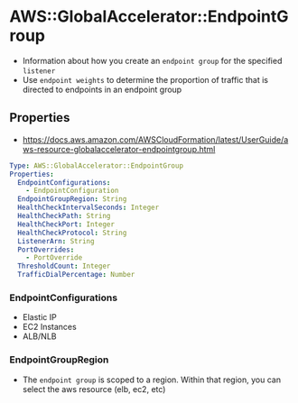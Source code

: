 # AWS::GlobalAccelerator::EndpointGroup

- Information about how you create an `endpoint group` for the specified `listener`
- Use `endpoint weights` to determine the proportion of traffic that is directed to endpoints in an endpoint group

## Properties

- <https://docs.aws.amazon.com/AWSCloudFormation/latest/UserGuide/aws-resource-globalaccelerator-endpointgroup.html>

```yaml
Type: AWS::GlobalAccelerator::EndpointGroup
Properties:
  EndpointConfigurations:
    - EndpointConfiguration
  EndpointGroupRegion: String
  HealthCheckIntervalSeconds: Integer
  HealthCheckPath: String
  HealthCheckPort: Integer
  HealthCheckProtocol: String
  ListenerArn: String
  PortOverrides:
    - PortOverride
  ThresholdCount: Integer
  TrafficDialPercentage: Number
```

### EndpointConfigurations

- Elastic IP
- EC2 Instances
- ALB/NLB

### EndpointGroupRegion

- The `endpoint group` is scoped to a region. Within that region, you can select the aws resource (elb, ec2, etc)
